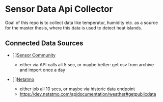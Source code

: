 # Sensor Data Api Collector
Goal of this repo is to collect data like temperatur, humidity etc. as a source for the master thesis, where this data is used to detect heat islands.

## Connected Data Sources

- [ ][Sensor Community](https://github.com/opendata-stuttgart/meta/wiki/APIs)
  - either via API calls all 5 sec, or maybe better: get csv from archive and import once a day

- [ ][Netatmo](https://dev.netatmo.com/apidocumentation/weather)
  - either job all 10 secs, or maybe via historic data endpoint
  - https://dev.netatmo.com/apidocumentation/weather#getpublicdata